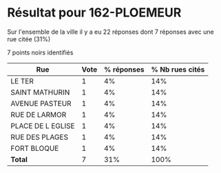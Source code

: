 # Résultat pour 162-PLOEMEUR

Sur l'ensemble de la ville il y a eu 22 réponses dont 7 réponses avec une rue citée (31%)

7 points noirs identifiés

| Rue | Vote | % réponses | % Nb rues cités|
|-----|------|------------|----------------|
| LE TER | 1 | 4% | 14%|
| SAINT MATHURIN | 1 | 4% | 14%|
| AVENUE PASTEUR | 1 | 4% | 14%|
| RUE DE LARMOR | 1 | 4% | 14%|
| PLACE DE L EGLISE | 1 | 4% | 14%|
| RUE DES PLAGES | 1 | 4% | 14%|
| FORT BLOQUE | 1 | 4% | 14%|
| **Total** | 7 | 31% | 100%|
